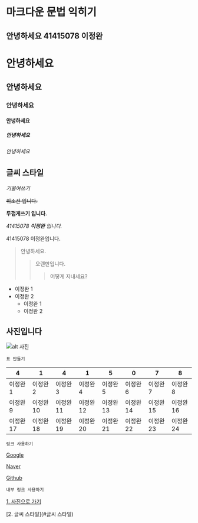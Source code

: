 마크다운 문법 익히기
===
안녕하세요 41415078 이정완
---
# 안녕하세요
## 안녕하세요
### 안녕하세요
#### 안녕하세요
##### 안녕하세요
###### 안녕하세요


## 글씨 스타일


_기울여쓰기_

~~취소선 입니다.~~

__두껍게쓰기 입니다.__

*41415078  __이정완__ 입니다.*

41415078 이정완입니다.
> 안녕하세요.
>> 오랜만입니다.
>>> 어떻게 지내세요?

* 이정완 1
* 이정완 2
    * 이정완 1
    * 이정완 2

## 사진입니다

![alt 사진](https://github.com/jinkyukim-me/markdown_ko/raw/master/img/concrete_building.jpg)


~~~
표 만들기
~~~

4|1|4|1|5|0|7|8
---|---|---|---|---|---|---|---
이정완1|이정완2|이정완3|이정완4|이정완5|이정완6|이정완7|이정완8
이정완9|이정완10|이정완11|이정완12|이정완13|이정완14|이정완15|이정완16
이정완17|이정완18|이정완19|이정완20|이정완21|이정완22|이정완23|이정완24

~~~
링크 사용하기
~~~

[Google](https://www.google.com "구글")

[Naver](http://www.naver.com "네이버")

[Github](http://www.github.com "깃허브")

~~~
내부 링크 사용하기
~~~

[1. 사진으로 가기](#사진입니다)

[2. 글씨 스타일](#글씨 스타일)